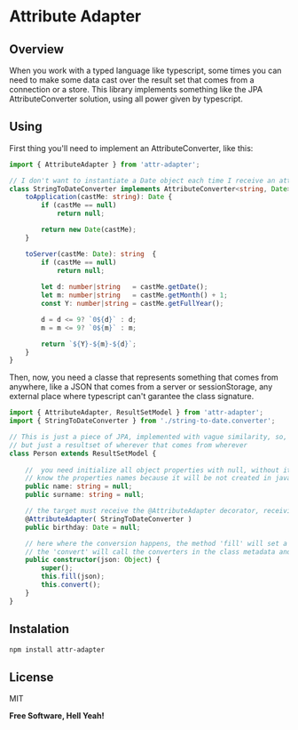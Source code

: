 # Attribute Adapter

Overview
----
When you work with a typed language like typescript, some times you can need to make some data cast over the result set that comes from a connection or a store. This library implements something like the JPA AttributeConverter solution, using all power given by typescript.

Using
----
First thing you'll need to implement an AttributeConverter, like this:

```typescript
import { AttributeAdapter } from 'attr-adapter';

// I don't want to instantiate a Date object each time I receive an attribute with a date value.
class StringToDateConverter implements AttributeConverter<string, Date> {
    toApplication(castMe: string): Date {
        if (castMe == null)
            return null;

        return new Date(castMe);
    }

    toServer(castMe: Date): string  {
        if (castMe == null)
            return null;
        
        let d: number|string   = castMe.getDate();
        let m: number|string   = castMe.getMonth() + 1;
        const Y: number|string = castMe.getFullYear();

        d = d <= 9? `0${d}` : d;
        m = m <= 9? `0${m}` : m;

        return `${Y}-${m}-${d}`;
    }
}
```

Then, now, you need a classe that represents something that comes from anywhere, like a JSON that comes from a server or sessionStorage, any external place where typescript can't garantee the class signature.

```typescript
import { AttributeAdapter, ResultSetModel } from 'attr-adapter';
import { StringToDateConverter } from './string-to-date.converter';

// This is just a piece of JPA, implemented with vague similarity, so, this is not an @Entity,
// but just a resultset of wherever that comes from wherever
class Person extends ResultSetModel {
 
    //  you need initialize all object properties with null, without it, the class will not
    // know the properties names because it will be not created in javascript on the transpilation
    public name: string = null;
    public surname: string = null;

    // the target must receive the @AttributeAdapter decorator, receiving your class as argument 
    @AttributeAdapter( StringToDateConverter )
    public birthday: Date = null;

    // here where the conversion happens, the method 'fill' will set a json resource in the class,
    // the 'convert' will call the converters in the class metadata and make the convertion
    public constructor(json: Object) {
        super();
        this.fill(json);
        this.convert();
    }
}
```

Instalation
----
```sh
npm install attr-adapter
```

License
----

MIT


**Free Software, Hell Yeah!**